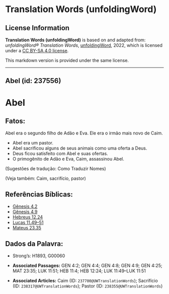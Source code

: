 # Translation Words (unfoldingWord)

## License Information

**Translation Words (unfoldingWord)** is based on and adapted from: _unfoldingWord® Translation Words_, [unfoldingWord](https://unfoldingword.org/utw), 2022, which is licensed under a [CC BY-SA 4.0 license](https://creativecommons.org/licenses/by-sa/4.0/legalcode.en).

This markdown version is provided under the same license.



--------------------------------

## Abel (id: 237556)

Abel
====

Fatos:
------

Abel era o segundo filho de Adão e Eva. Ele era o irmão mais novo de Caim.

* Abel era um pastor.
* Abel sacrificou alguns de seus animais como uma oferta a Deus.
* Deus ficou satisfeito com Abel e suas ofertas.
* O primogênito de Adão e Eva, Caim, assassinou Abel.

(Sugestões de tradução: Como Traduzir Nomes)

(Veja também: Caim, sacrifício, pastor)

Referências Bíblicas:
---------------------

* [Gênesis 4\.2](https://ref.ly/Gen4:2)
* [Gênesis 4\.9](https://ref.ly/Gen4:9)
* [Hebreus 12\.24](https://ref.ly/Heb12:24)
* [Lucas 11\.49–51](https://ref.ly/Luke11:49-Luke11:51)
* [Mateus 23\.35](https://ref.ly/Matt23:35)

Dados da Palavra:
-----------------

* Strong’s: H1893, G00060

* **Associated Passages:** GEN 4:2; GEN 4:4; GEN 4:8; GEN 4:9; GEN 4:25; MAT 23:35; LUK 11:51; HEB 11:4; HEB 12:24; LUK 11:49–LUK 11:51
* **Associated Articles:** Caim (ID: `237700@UWTranslationWords`); Sacrifício (ID: `238317@UWTranslationWords`); Pastor (ID: `238355@UWTranslationWords`)

